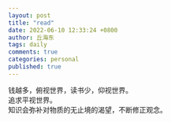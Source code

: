```yaml
---
layout: post
title: "read"
date: 2022-06-10 12:33:24 +0800
author: 丘海东 
tags: daily
comments: true
categories: personal
published: true
---
```

钱越多，俯视世界，读书少，仰视世界。  
追求平视世界。  
知识会弥补对物质的无止境的渴望，不断修正观念。
